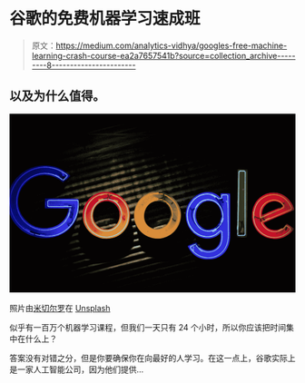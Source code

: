 # 谷歌的免费机器学习速成班

> 原文：<https://medium.com/analytics-vidhya/googles-free-machine-learning-crash-course-ea2a7657541b?source=collection_archive---------8----------------------->

## 以及为什么值得。

![](img/704f5ab59d9a41cc1525fd8ffdef0fe1.png)

照片由[米切尔罗](https://unsplash.com/@mitchel3uo?utm_source=medium&utm_medium=referral)在 [Unsplash](https://unsplash.com?utm_source=medium&utm_medium=referral)

似乎有一百万个机器学习课程，但我们一天只有 24 个小时，所以你应该把时间集中在什么上？

答案没有对错之分，但是你要确保你在向最好的人学习。在这一点上，谷歌实际上是一家人工智能公司，因为他们提供…